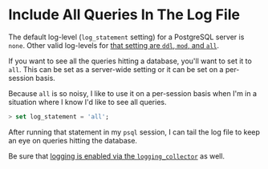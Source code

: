 # Include All Queries In The Log File

The default log-level (`log_statement` setting) for a PostgreSQL server is
`none`. Other valid log-levels for [that setting are `ddl`, `mod`, and
`all`](https://www.postgresql.org/docs/13/runtime-config-logging.html).

If you want to see all the queries hitting a database, you'll want to set it to
`all`. This can be set as a server-wide setting or it can be set on a
per-session basis.

Because `all` is so noisy, I like to use it on a per-session basis when I'm in
a situation where I know I'd like to see all queries.

```sql
> set log_statement = 'all';
```

After running that statement in my `psql` session, I can tail the log file to
keep an eye on queries hitting the database.

Be sure that [logging is enabled via the
`logging_collector`](enable-logging-of-database-activity.md) as well.

